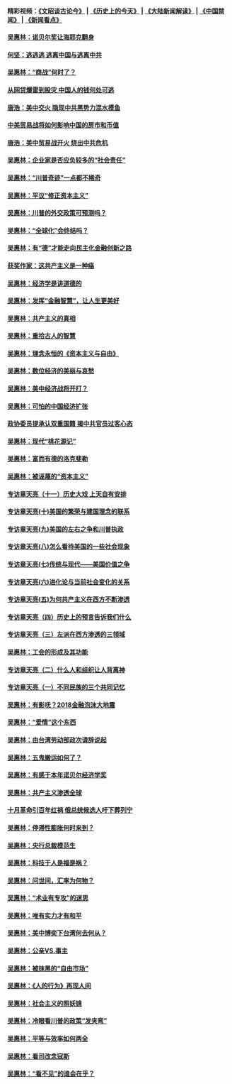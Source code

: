 #### 精彩视频：[《文昭谈古论今》](http://45.32.25.56/wenzhao) | [《历史上的今天》](http://45.32.25.56/today-in-history) | [《大陆新闻解读》](http://45.32.25.56/ntdtv-comedy) | [《中国禁闻》](http://45.32.25.56/ntdtv-news) | [《新闻看点》](http://45.32.25.56/news-insight) 

 #### [吴惠林：诺贝尔奖让海耶克翻身](../pages/nsc423/n10890049.md?t=02041531) 

#### [何坚：逃逃逃 逃离中国与逃离中共](../pages/nsc423/n10592891.md?t=02041531) 

#### [吴惠林：“商战”何时了？](../pages/nsc423/n10573558.md?t=02041531) 

#### [从网贷爆雷到股灾 中国人的钱何处可逃](../pages/nsc423/n10572800.md?t=02041531) 

#### [唐浩：美中交火 隐现中共黑势力混水摸鱼](../pages/nsc423/n10544040.md?t=02041531) 

#### [中美贸易战将如何影响中国的房市和币值](../pages/nsc423/n10543697.md?t=02041531) 

#### [唐浩：美中贸易战开火 烧出中共危机](../pages/nsc423/n10540126.md?t=02041531) 

#### [吴惠林：企业家是否应负较多的“社会责任”](../pages/nsc423/n10535022.md?t=02041531) 

#### [吴惠林：“川普奇迹”一点都不稀奇](../pages/nsc423/n10512808.md?t=02041531) 

#### [吴惠林：平议“修正资本主义”](../pages/nsc423/n10495724.md?t=02041531) 

#### [吴惠林：川普的外交政策可预测吗？](../pages/nsc423/n10462387.md?t=02041531) 

#### [吴惠林：“全球化”会终结吗？](../pages/nsc423/n10452838.md?t=02041531) 

#### [吴惠林：有“德”才能走向民主化金融创新之路](../pages/nsc423/n10432292.md?t=02041531) 

#### [获奖作家：这共产主义是一种癌](../pages/nsc423/n10431541.md?t=02041531) 

#### [吴惠林：经济学是讲道德的](../pages/nsc423/n10398014.md?t=02041531) 

#### [吴惠林：发挥“金融智慧”，让人生更美好](../pages/nsc423/n10375019.md?t=02041531) 

#### [吴惠林：共产主义的真相](../pages/nsc423/n10351394.md?t=02041531) 

#### [吴惠林：重拾古人的智慧](../pages/nsc423/n10337691.md?t=02041531) 

#### [吴惠林：理念永恒的《资本主义与自由》](../pages/nsc423/n10316274.md?t=02041531) 

#### [吴惠林：数位经济的美丽与哀愁](../pages/nsc423/n10292946.md?t=02041531) 

#### [吴惠林：美中经济战将开打？](../pages/nsc423/n10258825.md?t=02041531) 

#### [吴惠林：可怕的中国经济扩张](../pages/nsc423/n10219147.md?t=02041531) 

#### [政协委员提承认双重国籍 揭中共官员过客心态](../pages/nsc423/n10208809.md?t=02041531) 

#### [吴惠林：现代“桃花源记”](../pages/nsc423/n10185234.md?t=02041531) 

#### [吴惠林：富而有德的洛克斐勒](../pages/nsc423/n10142264.md?t=02041531) 

#### [吴惠林：被诬蔑的“资本主义”](../pages/nsc423/n10124816.md?t=02041531) 

#### [专访章天亮（十一）历史大戏 上天自有安排](../pages/nsc423/n10094905.md?t=02041531) 

#### [专访章天亮(十)美国的繁荣与建国理念的联系](../pages/nsc423/n10094899.md?t=02041531) 

#### [专访章天亮(九)美国的左右之争和川普执政](../pages/nsc423/n10094889.md?t=02041531) 

#### [专访章天亮(八)怎么看待美国的一些社会现象](../pages/nsc423/n10094857.md?t=02041531) 

#### [专访章天亮(七)传统与现代——美国价值之争](../pages/nsc423/n10093140.md?t=02041531) 

#### [专访章天亮(六)进化论与当前社会变化的关系](../pages/nsc423/n10092036.md?t=02041531) 

#### [专访章天亮(五)为何共产主义在西方不断渗透](../pages/nsc423/n10083620.md?t=02041531) 

#### [专访章天亮（四）历史上的预言告诉我们什么](../pages/nsc423/n10083606.md?t=02041531) 

#### [专访章天亮（三）左派在西方渗透的三领域](../pages/nsc423/n10081115.md?t=02041531) 

#### [吴惠林：工会的形成及其功能](../pages/nsc423/n10080633.md?t=02041531) 

#### [专访章天亮（二）什么人和组织让人背离神](../pages/nsc423/n10076637.md?t=02041531) 

#### [专访章天亮（一）不同民族的三个共同记忆](../pages/nsc423/n10074188.md?t=02041531) 

#### [吴惠林：有影呒？2018金融泡沫大地震](../pages/nsc423/n10040534.md?t=02041531) 

#### [吴惠林：“爱情”这个东西](../pages/nsc423/n10019423.md?t=02041531) 

#### [吴惠林：由台湾劳动部政次请辞说起](../pages/nsc423/n9979679.md?t=02041531) 

#### [吴惠林：五鬼搬运如何了？](../pages/nsc423/n9925338.md?t=02041531) 

#### [吴惠林：有感于本年诺贝尔经济学奖](../pages/nsc423/n9871883.md?t=02041531) 

#### [吴惠林：共产主义渗透全球](../pages/nsc423/n9812748.md?t=02041531) 

#### [十月革命引百年红祸 俄总统候选人吁下葬列宁](../pages/nsc423/n9810182.md?t=02041531) 

#### [吴惠林：停滞性膨胀何时来到？](../pages/nsc423/n9764136.md?t=02041531) 

#### [吴惠林：央行总裁模范生](../pages/nsc423/n9728134.md?t=02041531) 

#### [吴惠林：科技于人是福是祸？](../pages/nsc423/n9672982.md?t=02041531) 

#### [吴惠林：问世间，汇率为何物？](../pages/nsc423/n9621788.md?t=02041531) 

#### [吴惠林：“术业有专攻”的迷思](../pages/nsc423/n9580363.md?t=02041531) 

#### [吴惠林：唯有实力才有和平](../pages/nsc423/n9529599.md?t=02041531) 

#### [吴惠林：美中博奕下台湾何去何从？](../pages/nsc423/n9483598.md?t=02041531) 

#### [吴惠林：公亲VS.事主](../pages/nsc423/n9425637.md?t=02041531) 

#### [吴惠林：被抹黑的“自由市场”](../pages/nsc423/n9351545.md?t=02041531) 

#### [吴惠林：《人的行为》再现人间](../pages/nsc423/n9296339.md?t=02041531) 

#### [吴惠林：社会主义的照妖镜](../pages/nsc423/n9243460.md?t=02041531) 

#### [吴惠林：冷眼看川普的政策“发夹弯”](../pages/nsc423/n9120684.md?t=02041531) 

#### [吴惠林：平等与效率如何两全](../pages/nsc423/n9075430.md?t=02041531) 

#### [吴惠林：看司改念寇斯](../pages/nsc423/n9024915.md?t=02041531) 

#### [吴惠林：“看不见”的谁会在乎？](../pages/nsc423/n8977488.md?t=02041531) 

